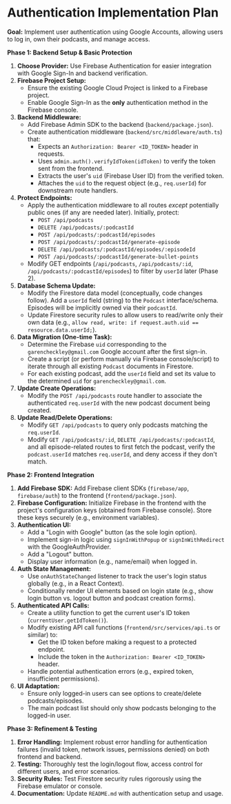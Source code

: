 # Authentication Implementation Plan

**Goal:** Implement user authentication using Google Accounts, allowing users to log in, own their podcasts, and manage access.

**Phase 1: Backend Setup & Basic Protection**

1.  **Choose Provider:** Use Firebase Authentication for easier integration with Google Sign-In and backend verification.
2.  **Firebase Project Setup:**
    *   Ensure the existing Google Cloud Project is linked to a Firebase project.
    *   Enable Google Sign-In as the **only** authentication method in the Firebase console.
3.  **Backend Middleware:**
    *   Add Firebase Admin SDK to the backend (`backend/package.json`).
    *   Create authentication middleware (`backend/src/middleware/auth.ts`) that:
        *   Expects an `Authorization: Bearer <ID_TOKEN>` header in requests.
        *   Uses `admin.auth().verifyIdToken(idToken)` to verify the token sent from the frontend.
        *   Extracts the user's `uid` (Firebase User ID) from the verified token.
        *   Attaches the `uid` to the request object (e.g., `req.userId`) for downstream route handlers.
4.  **Protect Endpoints:**
    *   Apply the authentication middleware to all routes *except* potentially public ones (if any are needed later). Initially, protect:
        *   `POST /api/podcasts`
        *   `DELETE /api/podcasts/:podcastId`
        *   `POST /api/podcasts/:podcastId/episodes`
        *   `POST /api/podcasts/:podcastId/generate-episode`
        *   `DELETE /api/podcasts/:podcastId/episodes/:episodeId`
        *   `POST /api/podcasts/:podcastId/generate-bullet-points`
    *   Modify GET endpoints (`/api/podcasts`, `/api/podcasts/:id`, `/api/podcasts/:podcastId/episodes`) to filter by `userId` later (Phase 2).
5.  **Database Schema Update:**
    *   Modify the Firestore data model (conceptually, code changes follow). Add a `userId` field (string) to the `Podcast` interface/schema. Episodes will be implicitly owned via their `podcastId`.
    *   Update Firestore security rules to allow users to read/write only their own data (e.g., `allow read, write: if request.auth.uid == resource.data.userId;`).
6.  **Data Migration (One-time Task):**
    *   Determine the Firebase `uid` corresponding to the `garencheckley@gmail.com` Google account after the first sign-in.
    *   Create a script (or perform manually via Firebase console/script) to iterate through all existing `Podcast` documents in Firestore.
    *   For each existing podcast, add the `userId` field and set its value to the determined `uid` for `garencheckley@gmail.com`.
7.  **Update Create Operations:**
    *   Modify the `POST /api/podcasts` route handler to associate the authenticated `req.userId` with the new podcast document being created.
8.  **Update Read/Delete Operations:**
    *   Modify `GET /api/podcasts` to query only podcasts matching the `req.userId`.
    *   Modify `GET /api/podcasts/:id`, `DELETE /api/podcasts/:podcastId`, and all episode-related routes to first fetch the podcast, verify the `podcast.userId` matches `req.userId`, and deny access if they don't match.

**Phase 2: Frontend Integration**

1.  **Add Firebase SDK:** Add Firebase client SDKs (`firebase/app`, `firebase/auth`) to the frontend (`frontend/package.json`).
2.  **Firebase Configuration:** Initialize Firebase in the frontend with the project's configuration keys (obtained from Firebase console). Store these keys securely (e.g., environment variables).
3.  **Authentication UI:**
    *   Add a "Login with Google" button (as the sole login option).
    *   Implement sign-in logic using `signInWithPopup` or `signInWithRedirect` with the GoogleAuthProvider.
    *   Add a "Logout" button.
    *   Display user information (e.g., name/email) when logged in.
4.  **Auth State Management:**
    *   Use `onAuthStateChanged` listener to track the user's login status globally (e.g., in a React Context).
    *   Conditionally render UI elements based on login state (e.g., show login button vs. logout button and podcast creation forms).
5.  **Authenticated API Calls:**
    *   Create a utility function to get the current user's ID token (`currentUser.getIdToken()`).
    *   Modify existing API call functions (`frontend/src/services/api.ts` or similar) to:
        *   Get the ID token before making a request to a protected endpoint.
        *   Include the token in the `Authorization: Bearer <ID_TOKEN>` header.
    *   Handle potential authentication errors (e.g., expired token, insufficient permissions).
6.  **UI Adaptation:**
    *   Ensure only logged-in users can see options to create/delete podcasts/episodes.
    *   The main podcast list should only show podcasts belonging to the logged-in user.

**Phase 3: Refinement & Testing**

1.  **Error Handling:** Implement robust error handling for authentication failures (invalid token, network issues, permissions denied) on both frontend and backend.
2.  **Testing:** Thoroughly test the login/logout flow, access control for different users, and error scenarios.
3.  **Security Rules:** Test Firestore security rules rigorously using the Firebase emulator or console.
4.  **Documentation:** Update `README.md` with authentication setup and usage. 